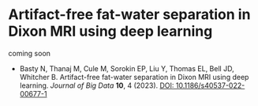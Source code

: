 # Artifact-free fat-water separation in Dixon MRI using deep learning
coming soon

- Basty N, Thanaj M, Cule M, Sorokin EP, Liu Y, Thomas EL, Bell JD, Whitcher B. Artifact-free fat-water separation in Dixon MRI using deep learning. _Journal of Big Data_ **10**, 4 (2023). [DOI: 10.1186/s40537-022-00677-1][j_big_data]

[j_big_data]: https://doi.org/10.1186/s40537-022-00677-1
